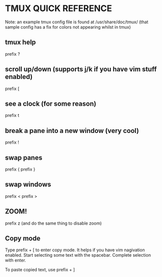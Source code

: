 # TMUX QUICK REFERENCE

Note: an example tmux config file is found at /usr/share/doc/tmux/
(that sample config has a fix for colors not appearing whilst in tmux)

## tmux help
prefix ?

## scroll up/down (supports j/k if you have vim stuff enabled)
prefix [

## see a clock (for some reason)
prefix t

## break a pane into a new window (very cool)
prefix !

## swap panes
prefix {
prefix }

## swap windows
prefix <
prefix >

## ZOOM!
prefix z
(and do the same thing to disable zoom)

## Copy mode
Type prefix + [ to enter copy mode. It helps if you have vim nagivation enabled.
Start selecting some text with the spacebar. Complete selection with enter.

To paste copied text, use prefix + ]
